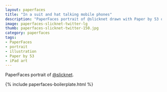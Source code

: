 ```yaml
---
layout: paperfaces
title: "In a suit and hat talking mobile phones"
description: "PaperFaces portrait of @slicknet drawn with Paper by 53 on an iPad."
image: paperfaces-slicknet-twitter-lg
thumb: paperfaces-slicknet-twitter-150.jpg
category: paperfaces
tags: 
- PaperFaces
- portrait
- illustration
- Paper by 53
- iPad art
---
```


PaperFaces portrait of [@slicknet](http://twitter.com/slicknet).

{% include paperfaces-boilerplate.html %}